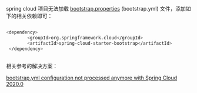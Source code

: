 spring cloud 项目无法加载 [bootstrap.properties](http://bootstrap.properties) (bootstrap.yml) 文件，添加如下的相关依赖即可：

```bash

<dependency>
        <groupId>org.springframework.cloud</groupId>
        <artifactId>spring-cloud-starter-bootstrap</artifactId>
 </dependency>
 
```



相关参考的解决方案：

[bootstrap.yml configuration not processed anymore with Spring Cloud 2020.0](https://stackoverflow.com/questions/64994034/bootstrap-yml-configuration-not-processed-anymore-with-spring-cloud-2020-0)
